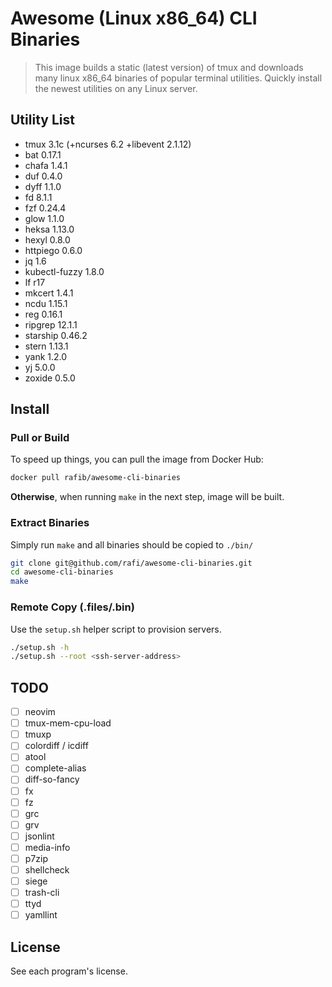 # Awesome (Linux x86_64) CLI Binaries

> This image builds a static (latest version) of tmux and downloads many linux
> x86_64 binaries of popular terminal utilities. Quickly install the newest
> utilities on any Linux server.

## Utility List

- tmux 3.1c (+ncurses 6.2 +libevent 2.1.12)
- bat 0.17.1
- chafa 1.4.1
- duf 0.4.0
- dyff 1.1.0
- fd 8.1.1
- fzf 0.24.4
- glow 1.1.0
- heksa 1.13.0
- hexyl 0.8.0
- httpiego 0.6.0
- jq 1.6
- kubectl-fuzzy 1.8.0
- lf r17
- mkcert 1.4.1
- ncdu 1.15.1
- reg 0.16.1
- ripgrep 12.1.1
- starship 0.46.2
- stern 1.13.1
- yank 1.2.0
- yj 5.0.0
- zoxide 0.5.0

## Install

### Pull or Build

To speed up things, you can pull the image from Docker Hub:

```sh
docker pull rafib/awesome-cli-binaries
```

**Otherwise**, when running `make` in the next step, image will be built.

### Extract Binaries

Simply run `make` and all binaries should be copied to `./bin/`

```sh
git clone git@github.com/rafi/awesome-cli-binaries.git
cd awesome-cli-binaries
make
```

### Remote Copy (.files/.bin)

Use the `setup.sh` helper script to provision servers.

```sh
./setup.sh -h
./setup.sh --root <ssh-server-address>
```

## TODO

- [ ] neovim
- [ ] tmux-mem-cpu-load
- [ ] tmuxp
- [ ] colordiff / icdiff
- [ ] atool
- [ ] complete-alias
- [ ] diff-so-fancy
- [ ] fx
- [ ] fz
- [ ] grc
- [ ] grv
- [ ] jsonlint
- [ ] media-info
- [ ] p7zip
- [ ] shellcheck
- [ ] siege
- [ ] trash-cli
- [ ] ttyd
- [ ] yamllint

## License

See each program's license.

